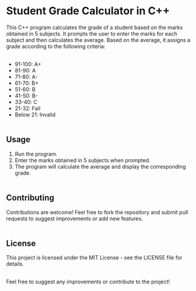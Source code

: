 # Student Grade Calculator in C++

This C++ program calculates the grade of a student based on the marks obtained in 5 subjects. It prompts the user to enter the marks for each subject and then calculates the average. Based on the average, it assigns a grade according to the following criteria:
<br></br>

- 91-100: A+
- 81-90: A
- 71-80: A-
- 61-70: B+
- 51-60: B
- 41-50: B-
- 33-40: C
- 21-32: Fail
- Below 21: Invalid
<br></br>

## Usage
1. Run the program.
2. Enter the marks obtained in 5 subjects when prompted.
3. The program will calculate the average and display the corresponding grade.
<br></br>

## Contributing
Contributions are welcome! Feel free to fork the repository and submit pull requests to suggest improvements or add new features.
<br></br>

## License
This project is licensed under the MIT License - see the LICENSE file for details.
<br></br>

  Feel free to suggest any improvements or contribute to the project! 
